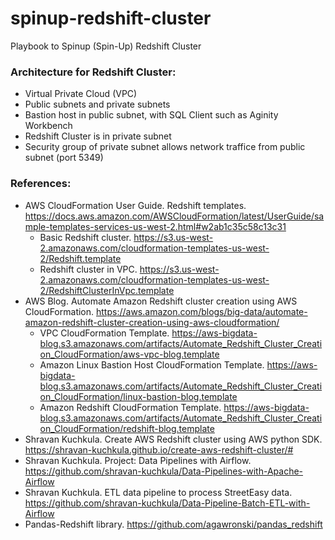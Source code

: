 # spinup-redshift-cluster
Playbook to Spinup (Spin-Up) Redshift Cluster

### Architecture for Redshift Cluster:
* Virtual Private Cloud (VPC)
* Public subnets and private subnets
* Bastion host in public subnet, with SQL Client such as Aginity Workbench
* Redshift Cluster is in private subnet
* Security group of private subnet allows network traffice from public subnet (port 5349)


### References:
* AWS CloudFormation User Guide.  Redshift templates.  https://docs.aws.amazon.com/AWSCloudFormation/latest/UserGuide/sample-templates-services-us-west-2.html#w2ab1c35c58c13c31
  * Basic Redshift cluster.  https://s3.us-west-2.amazonaws.com/cloudformation-templates-us-west-2/Redshift.template
  * Redshift cluster in VPC.  https://s3.us-west-2.amazonaws.com/cloudformation-templates-us-west-2/RedshiftClusterInVpc.template
* AWS Blog.  Automate Amazon Redshift cluster creation using AWS CloudFormation.  https://aws.amazon.com/blogs/big-data/automate-amazon-redshift-cluster-creation-using-aws-cloudformation/
  * VPC CloudFormation Template.  https://aws-bigdata-blog.s3.amazonaws.com/artifacts/Automate_Redshift_Cluster_Creation_CloudFormation/aws-vpc-blog.template
  * Amazon Linux Bastion Host CloudFormation Template.  https://aws-bigdata-blog.s3.amazonaws.com/artifacts/Automate_Redshift_Cluster_Creation_CloudFormation/linux-bastion-blog.template
  * Amazon Redshift CloudFormation Template.  https://aws-bigdata-blog.s3.amazonaws.com/artifacts/Automate_Redshift_Cluster_Creation_CloudFormation/redshift-blog.template
* Shravan Kuchkula.  Create AWS Redshift cluster using AWS python SDK.  https://shravan-kuchkula.github.io/create-aws-redshift-cluster/#
* Shravan Kuchkula.  Project: Data Pipelines with Airflow.  https://github.com/shravan-kuchkula/Data-Pipelines-with-Apache-Airflow
* Shravan Kuchkula.  ETL data pipeline to process StreetEasy data.  https://github.com/shravan-kuchkula/Data-Pipeline-Batch-ETL-with-Airflow
* Pandas-Redshift library.  https://github.com/agawronski/pandas_redshift
